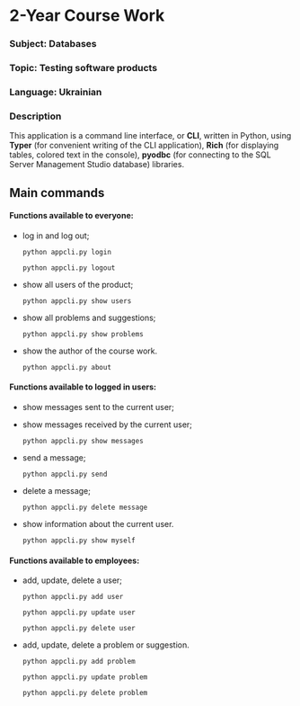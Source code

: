 # 2-Year Course Work
### Subject: Databases
### Topic: Testing software products
### Language: Ukrainian
### Description
This application is a command line interface, or **CLI**, written in Python, using **Typer** (for convenient writing of the CLI application), **Rich** (for displaying tables, colored text in the console), **pyodbc** (for connecting to the SQL Server Management Studio database) libraries.
## Main commands
#### Functions available to everyone:
- log in and log out;

  ``python appcli.py login``

  ``python appcli.py logout``

- show all users of the product;

  ``python appcli.py show users``

- show all problems and suggestions;

  ``python appcli.py show problems``

- show the author of the course work.

  ``python appcli.py about``

#### Functions available to logged in users:
- show messages sent to the current user;
- show messages received by the current user;

  ``python appcli.py show messages``

- send a message;

  ``python appcli.py send``
  
- delete a message;

  ``python appcli.py delete message``

- show information about the current user.

  ``python appcli.py show myself``
  
#### Functions available to employees:
- add, update, delete a user;

  ``python appcli.py add user``
  
  ``python appcli.py update user``
  
  ``python appcli.py delete user``
  
- add, update, delete a problem or suggestion.

  ``python appcli.py add problem``
  
  ``python appcli.py update problem``
  
  ``python appcli.py delete problem``
  
